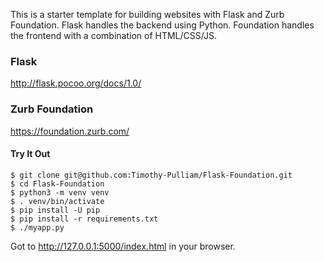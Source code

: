 This is a starter template for building websites with Flask and Zurb Foundation. Flask handles the backend using Python. Foundation handles the frontend with a combination of HTML/CSS/JS.

### Flask
http://flask.pocoo.org/docs/1.0/

### Zurb Foundation
https://foundation.zurb.com/

#### Try It Out

    $ git clone git@github.com:Timothy-Pulliam/Flask-Foundation.git
    $ cd Flask-Foundation
    $ python3 -m venv venv
    $ . venv/bin/activate
    $ pip install -U pip
    $ pip install -r requirements.txt
    $ ./myapp.py

Got to http://127.0.0.1:5000/index.html in your browser.

